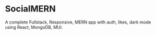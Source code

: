 # SocialMERN
A complete Fullstack, Responsive, MERN app with auth, likes, dark mode using React, MongoDB, MUI.
